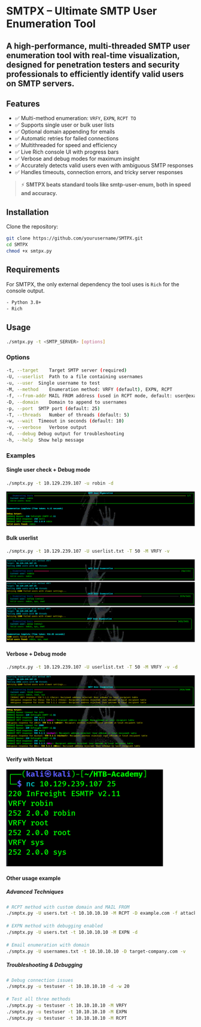 # SMTPX – Ultimate SMTP User Enumeration Tool
A high-performance, multi-threaded SMTP user enumeration tool with real-time visualization, designed for penetration testers and security professionals to efficiently identify valid users on SMTP servers.
---

## Features

- ✅ Multi-method enumeration: `VRFY`, `EXPN`, `RCPT TO`
- ✅ Supports single user or bulk user lists
- ✅ Optional domain appending for emails
- ✅ Automatic retries for failed connections
- ✅ Multithreaded for speed and efficiency
- ✅ Live Rich console UI with progress bars
- ✅ Verbose and debug modes for maximum insight
- ✅ Accurately detects valid users even with ambiguous SMTP responses
- ✅ Handles timeouts, connection errors, and tricky server responses

> ⚡ **SMTPX beats standard tools like smtp-user-enum, both in speed and accuracy.**

## Installation

Clone the repository:
```bash
git clone https://github.com/yourusername/SMTPX.git
cd SMTPX
chmod +x smtpx.py
```

## Requirements
For SMTPX, the only external dependency the tool uses is `Rich` for the console output.
```bash
- Python 3.8+
- Rich
```

## Usage
```bash
./smtpx.py -t <SMTP_SERVER> [options]
```

### Options
```bash
-t, --target	Target SMTP server (required)
-U, --userlist	Path to a file containing usernames
-u, --user	Single username to test
-M, --method	Enumeration method: VRFY (default), EXPN, RCPT
-f, --from-addr	MAIL FROM address (used in RCPT mode, default: user@example.com)
-D, --domain	Domain to append to usernames
-p, --port	SMTP port (default: 25)
-T, --threads	Number of threads (default: 5)
-w, --wait	Timeout in seconds (default: 10)
-v, --verbose	Verbose output
-d, --debug	Debug output for troubleshooting
-h, --help	Show help message
```

### Examples
#### Single user check + Debug mode
```bash
./smptx.py -t 10.129.239.107 -u robin -d
```
![1](https://github.com/cyb3rtr0nian/SMTPX/blob/main/screenshots/single-user.png?raw=true)

#### Bulk userlist
```bash
./smptx.py -t 10.129.239.107 -U userlist.txt -T 50 -M VRFY -v 
```
![2](https://github.com/cyb3rtr0nian/SMTPX/blob/main/screenshots/wordlist-1.png?raw=true)
![2](https://github.com/cyb3rtr0nian/SMTPX/blob/main/screenshots/wordlist-2.png?raw=true)
![4](https://github.com/cyb3rtr0nian/SMTPX/blob/main/screenshots/wordlist-3.png?raw=true)

#### Verbose + Debug mode
```bash
./smptx.py -t 10.129.239.107 -U userlist.txt -T 50 -M VRFY -v -d
```
![5](https://github.com/cyb3rtr0nian/SMTPX/blob/main/screenshots/wordlist+debug.png?raw=true)
![6](https://github.com/cyb3rtr0nian/SMTPX/blob/main/screenshots/debug%20output.png?raw=true)

#### Verify with **Netcat**
![7](https://github.com/cyb3rtr0nian/SMTPX/blob/main/screenshots/verify.png?raw=true)

#### Other usage example
##### Advanced Techniques
```bash
# RCPT method with custom domain and MAIL FROM
./smptx.py -U users.txt -t 10.10.10.10 -M RCPT -D example.com -f attacker@evil.com

# EXPN method with debugging enabled
./smptx.py -U users.txt -t 10.10.10.10 -M EXPN -d

# Email enumeration with domain
./smptx.py -U usernames.txt -t 10.10.10.10 -D target-company.com -v
```
##### Troubleshooting & Debugging
```bash
# Debug connection issues
./smptx.py -u testuser -t 10.10.10.10 -d -w 20

# Test all three methods
./smptx.py -u testuser -t 10.10.10.10 -M VRFY
./smptx.py -u testuser -t 10.10.10.10 -M EXPN
./smptx.py -u testuser -t 10.10.10.10 -M RCPT
```
